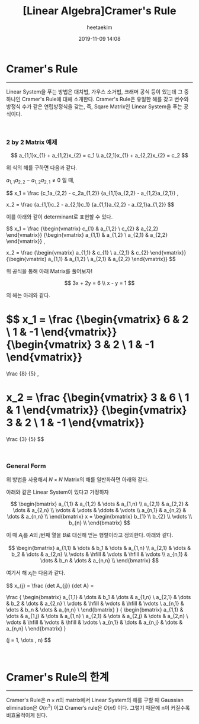 ﻿---
title: "[Linear Algebra]Cramer's Rule"
layout: post
date: 2019-11-09 14:08
image: /assets/images/markdown.jpg
headerImage: false
tag:
- Graphics
- Linear Algebra
- Cramer's Rule
category: blog
author: heetaekim
description: Cramer's Rule
MathJax: true
---
# Cramer's Rule
----
Linear System을 푸는 방법은 대치법, 가우스 소거법, 크래머 공식 등이 있는데 그 중 하나인 Cramer's Rule에 대해 소개한다. Cramer's Rule은 유일한 해를 갖고 변수와 방정식 수가 같은 연립방정식을 갖는, 즉, Sqare Matrix인 Linear System을 푸는 공식이다.

&nbsp;&nbsp;&nbsp;&nbsp;

### 2 by 2 Matrix 예제
$$
a_{1,1}x_{1} + a_{1,2}x_{2} = c_1 \\
a_{2,1}x_{1} + a_{2,2}x_{2} = c_2
$$

위 식의 해를 구하면 다음과 같다.

$a_{1,1}a_{2,2} - a_{1,2}a_{2,1} \neq 0$ 일 때, &nbsp;&nbsp;&nbsp;&nbsp;

$$
x_1 = 
\frac
{c_1a_{2,2} - c_2a_{1,2}}
{a_{1,1}a_{2,2} - a_{1,2}a_{2,1}}
,    

x_2 = 
\frac
{a_{1,1}c_2 - a_{2,1}c_1}
{a_{1,1}a_{2,2} - a_{2,1}a_{1,2}}
$$

이를 아래와 같이 determinant로 표현할 수 있다.

$$
x_1 = 
\frac
{\begin{vmatrix} c_{1} & a_{1,2} \\ c_{2} & a_{2,2} \end{vmatrix}} 
{\begin{vmatrix} a_{1,1} & a_{1,2} \\ a_{2,1} & a_{2,2} \end{vmatrix}}
,    

x_2 = 
\frac
{\begin{vmatrix} a_{1,1} & c_{1} \\ a_{2,1} & c_{2} \end{vmatrix}} 
{\begin{vmatrix} a_{1,1} & a_{1,2} \\ a_{2,1} & a_{2,2} \end{vmatrix}}
$$

위 공식을 통해 아래 Matrix를 풀어보자!

$$
3x + 2y = 6 \\
x - y = 1
$$

의 해는 아래와 같다.

$$
x_1 = 
\frac
{\begin{vmatrix} 6 & 2 \\ 1 & -1 \end{vmatrix}} 
{\begin{vmatrix} 3 & 2 \\ 1 & -1 \end{vmatrix}}
 = 
\frac
{8}
{5}
,    

x_2 = 
\frac
{\begin{vmatrix} 3 & 6 \\ 1 & 1 \end{vmatrix}} 
{\begin{vmatrix} 3 & 2 \\ 1 & -1 \end{vmatrix}}
 = 
\frac
{3}
{5}
$$

&nbsp;&nbsp;&nbsp;&nbsp;

### General Form
위 방법을 사용해서 $N \times N$ Matrix의 해를 일반화하면 아래와 같다.

아래와 같은 Linear System이 있다고 가정하자

$$
 \begin{bmatrix} 
 a_{1,1}  &  a_{1,2}  & \dots  & a_{1,n} \\
 a_{2,1}  &  a_{2,2}  & \dots  & a_{2,n} \\ 
 \vdots   &  \vdots   & \ddots & \vdots \\ 
 a_{n,1}  &  a_{n,2}  & \dots  & a_{n,n} \\ 
 \end{bmatrix} 
 x = 
 \begin{bmatrix} 
 b_{1}  \\
 b_{2}  \\ 
 \vdots   \\ 
 b_{n}  \\ 
 \end{bmatrix} 
 $$

이 때 $A_{j}$를 $A$의 $j$번째 열을 $B$로 대신해 얻는 행렬이라고 정의한다. 아래와 같다.

$$
 \begin{bmatrix} 
 a_{1,1}  &  \dots & b_1  & \dots  & a_{1,n} \\
 a_{2,1}  &  \dots & b_2  & \dots  & a_{2,n} \\
 \vdots  &  \hfill & \vdots  & \hfill  & \vdots \\
 a_{n,1}  &  \dots & b_n  & \dots  & a_{n,n} \\ 
 \end{bmatrix} 
$$

여기서 해 $x_{j}$는 다음과 같다.

$$
x_{j} =
\frac
{det A_{j}}
{det A} =

\frac
{ \begin{bmatrix} 
 a_{1,1}  &  \dots & b_1  & \dots  & a_{1,n} \\
 a_{2,1}  &  \dots & b_2  & \dots  & a_{2,n} \\
 \vdots  &  \hfill & \vdots  & \hfill  & \vdots \\
 a_{n,1}  &  \dots & b_n  & \dots  & a_{n,n} \\ 
 \end{bmatrix} }
{ \begin{bmatrix} 
 a_{1,1}  &  \dots & a_{1,j}  & \dots  & a_{1,n} \\
 a_{2,1}  &  \dots & a_{2,j}  & \dots  & a_{2,n} \\
 \vdots  &  \hfill & \vdots  & \hfill  & \vdots \\
 a_{n,1}  &  \dots & a_{n,j}  & \dots  & a_{n,n} \\ 
 \end{bmatrix} }

 (j = 1, \dots , n)
$$

&nbsp;&nbsp;&nbsp;&nbsp;

# Cramer's Rule의 한계
----
Cramer's Rule은 $n \times n$의 matrix에서 Linear System의 해를 구할 때 Gaussian elimination은 $O(n^3)$ 이고 Cramer’s
rule은 $O(n!)$ 이다. 그렇기 때문에 n이 커질수록 비효율적이게 된다.